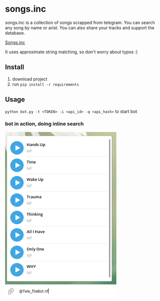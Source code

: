 # songs.inc
songs.inc is a collection of songs scrapped from telegram. You can search any song by name or arist.
You can also share your tracks and support the database. 

[Songs.inc](https://t.me/Tele_fileBot)

It uses approximate string matching, so don't worry about typos :) 

## Install
1. download project 
2. run `pip install -r requirements`

## Usage
`python bot.py -t <TOKEN> -i <api_id> -q <api_hash>` to start bot 

### bot in action, doing inline search


![interface](Capture.PNG)




